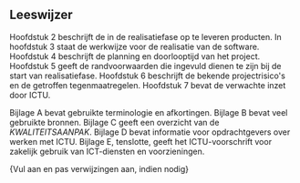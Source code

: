 ## Leeswijzer

Hoofdstuk 2 beschrijft de in de realisatiefase op te leveren producten. In hoofdstuk 3 staat de werkwijze voor de realisatie van de software. Hoofdstuk 4 beschrijft de planning en doorlooptijd van het project. Hoofdstuk 5 geeft de randvoorwaarden die ingevuld dienen te zijn bij de start van realisatiefase. Hoofdstuk 6 beschrijft de bekende projectrisico's en de getroffen tegenmaatregelen. Hoofdstuk 7 bevat de verwachte inzet door ICTU.

Bijlage A bevat gebruikte terminologie en afkortingen. Bijlage B bevat veel gebruikte bronnen. Bijlage C geeft een overzicht van de $KWALITEITSAANPAK$. Bijlage D bevat informatie voor opdrachtgevers over werken met ICTU. Bijlage E, tenslotte, geeft het ICTU-voorschrift voor zakelijk gebruik van ICT-diensten en voorzieningen.

{Vul aan en pas verwijzingen aan, indien nodig}
